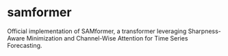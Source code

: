 # samformer
Official implementation of SAMformer, a transformer leveraging Sharpness-Aware Minimization and Channel-Wise Attention for Time Series Forecasting.
